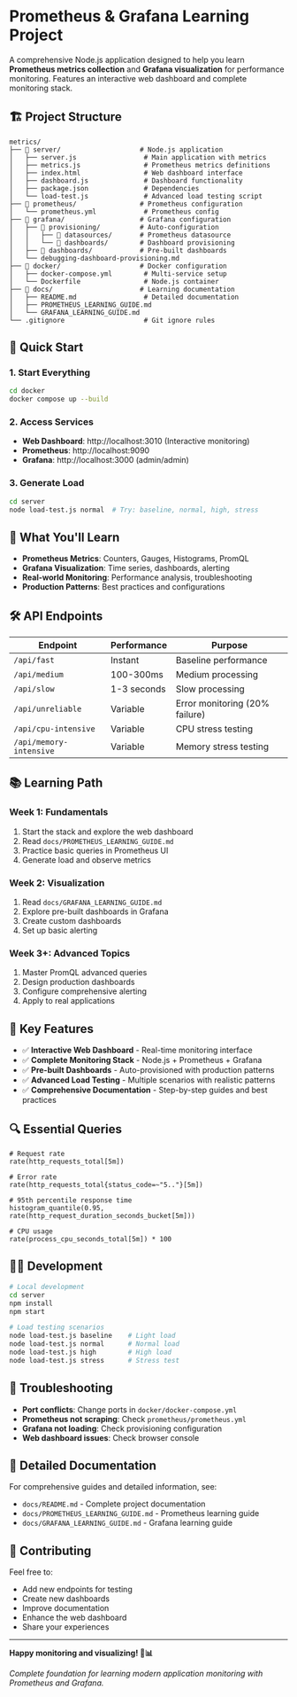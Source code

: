# Prometheus & Grafana Learning Project

A comprehensive Node.js application designed to help you learn **Prometheus metrics collection** and **Grafana visualization** for performance monitoring. Features an interactive web dashboard and complete monitoring stack.

## 🏗️ Project Structure

```
metrics/
├── 📁 server/                    # Node.js application
│   ├── server.js                 # Main application with metrics
│   ├── metrics.js                # Prometheus metrics definitions
│   ├── index.html                # Web dashboard interface
│   ├── dashboard.js              # Dashboard functionality
│   ├── package.json              # Dependencies
│   └── load-test.js              # Advanced load testing script
├── 📁 prometheus/                # Prometheus configuration
│   └── prometheus.yml            # Prometheus config
├── 📁 grafana/                   # Grafana configuration
│   ├── 📁 provisioning/          # Auto-configuration
│   │   ├── 📁 datasources/       # Prometheus datasource
│   │   └── 📁 dashboards/        # Dashboard provisioning
│   ├── 📁 dashboards/            # Pre-built dashboards
│   └── debugging-dashboard-provisioning.md
├── 📁 docker/                    # Docker configuration
│   ├── docker-compose.yml        # Multi-service setup
│   └── Dockerfile                # Node.js container
├── 📁 docs/                      # Learning documentation
│   ├── README.md                 # Detailed documentation
│   ├── PROMETHEUS_LEARNING_GUIDE.md
│   └── GRAFANA_LEARNING_GUIDE.md
└── .gitignore                    # Git ignore rules
```

## 🚀 Quick Start

### 1. Start Everything

```bash
cd docker
docker compose up --build
```

### 2. Access Services

- **Web Dashboard**: http://localhost:3010 (Interactive monitoring)
- **Prometheus**: http://localhost:9090
- **Grafana**: http://localhost:3000 (admin/admin)

### 3. Generate Load

```bash
cd server
node load-test.js normal  # Try: baseline, normal, high, stress
```

## 🎯 What You'll Learn

- **Prometheus Metrics**: Counters, Gauges, Histograms, PromQL
- **Grafana Visualization**: Time series, dashboards, alerting
- **Real-world Monitoring**: Performance analysis, troubleshooting
- **Production Patterns**: Best practices and configurations

## 🛠️ API Endpoints

| Endpoint                | Performance | Purpose                        |
| ----------------------- | ----------- | ------------------------------ |
| `/api/fast`             | Instant     | Baseline performance           |
| `/api/medium`           | 100-300ms   | Medium processing              |
| `/api/slow`             | 1-3 seconds | Slow processing                |
| `/api/unreliable`       | Variable    | Error monitoring (20% failure) |
| `/api/cpu-intensive`    | Variable    | CPU stress testing             |
| `/api/memory-intensive` | Variable    | Memory stress testing          |

## 📚 Learning Path

### Week 1: Fundamentals

1. Start the stack and explore the web dashboard
2. Read `docs/PROMETHEUS_LEARNING_GUIDE.md`
3. Practice basic queries in Prometheus UI
4. Generate load and observe metrics

### Week 2: Visualization

1. Read `docs/GRAFANA_LEARNING_GUIDE.md`
2. Explore pre-built dashboards in Grafana
3. Create custom dashboards
4. Set up basic alerting

### Week 3+: Advanced Topics

1. Master PromQL advanced queries
2. Design production dashboards
3. Configure comprehensive alerting
4. Apply to real applications

## 🎨 Key Features

- ✅ **Interactive Web Dashboard** - Real-time monitoring interface
- ✅ **Complete Monitoring Stack** - Node.js + Prometheus + Grafana
- ✅ **Pre-built Dashboards** - Auto-provisioned with production patterns
- ✅ **Advanced Load Testing** - Multiple scenarios with realistic patterns
- ✅ **Comprehensive Documentation** - Step-by-step guides and best practices

## 🔍 Essential Queries

```promql
# Request rate
rate(http_requests_total[5m])

# Error rate
rate(http_requests_total{status_code=~"5.."}[5m])

# 95th percentile response time
histogram_quantile(0.95, rate(http_request_duration_seconds_bucket[5m]))

# CPU usage
rate(process_cpu_seconds_total[5m]) * 100
```

## 🏃‍♂️ Development

```bash
# Local development
cd server
npm install
npm start

# Load testing scenarios
node load-test.js baseline    # Light load
node load-test.js normal      # Normal load
node load-test.js high        # High load
node load-test.js stress      # Stress test
```

## 🐛 Troubleshooting

- **Port conflicts**: Change ports in `docker/docker-compose.yml`
- **Prometheus not scraping**: Check `prometheus/prometheus.yml`
- **Grafana not loading**: Check provisioning configuration
- **Web dashboard issues**: Check browser console

## 📖 Detailed Documentation

For comprehensive guides and detailed information, see:

- `docs/README.md` - Complete project documentation
- `docs/PROMETHEUS_LEARNING_GUIDE.md` - Prometheus learning guide
- `docs/GRAFANA_LEARNING_GUIDE.md` - Grafana learning guide

## 🤝 Contributing

Feel free to:

- Add new endpoints for testing
- Create new dashboards
- Improve documentation
- Enhance the web dashboard
- Share your experiences

---

**Happy monitoring and visualizing! 🎉📊**

_Complete foundation for learning modern application monitoring with Prometheus and Grafana._
